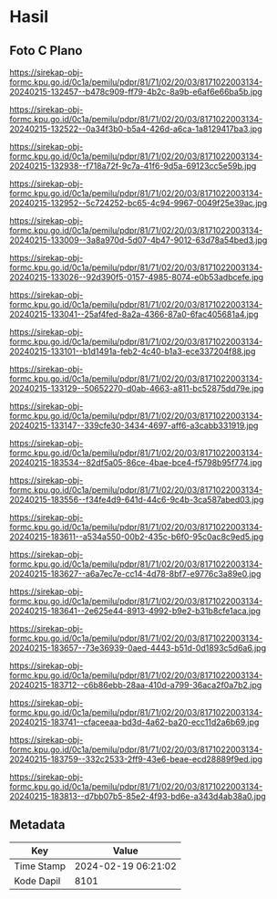 # Hasil

## Foto C Plano

https://sirekap-obj-formc.kpu.go.id/0c1a/pemilu/pdpr/81/71/02/20/03/8171022003134-20240215-132457--b478c909-ff79-4b2c-8a9b-e6af6e66ba5b.jpg

https://sirekap-obj-formc.kpu.go.id/0c1a/pemilu/pdpr/81/71/02/20/03/8171022003134-20240215-132522--0a34f3b0-b5a4-426d-a6ca-1a8129417ba3.jpg

https://sirekap-obj-formc.kpu.go.id/0c1a/pemilu/pdpr/81/71/02/20/03/8171022003134-20240215-132938--f718a72f-9c7a-41f6-9d5a-69123cc5e59b.jpg

https://sirekap-obj-formc.kpu.go.id/0c1a/pemilu/pdpr/81/71/02/20/03/8171022003134-20240215-132952--5c724252-bc65-4c94-9967-0049f25e39ac.jpg

https://sirekap-obj-formc.kpu.go.id/0c1a/pemilu/pdpr/81/71/02/20/03/8171022003134-20240215-133009--3a8a970d-5d07-4b47-9012-63d78a54bed3.jpg

https://sirekap-obj-formc.kpu.go.id/0c1a/pemilu/pdpr/81/71/02/20/03/8171022003134-20240215-133026--92d390f5-0157-4985-8074-e0b53adbcefe.jpg

https://sirekap-obj-formc.kpu.go.id/0c1a/pemilu/pdpr/81/71/02/20/03/8171022003134-20240215-133041--25af4fed-8a2a-4366-87a0-6fac405681a4.jpg

https://sirekap-obj-formc.kpu.go.id/0c1a/pemilu/pdpr/81/71/02/20/03/8171022003134-20240215-133101--b1d1491a-feb2-4c40-b1a3-ece337204f88.jpg

https://sirekap-obj-formc.kpu.go.id/0c1a/pemilu/pdpr/81/71/02/20/03/8171022003134-20240215-133129--50652270-d0ab-4663-a811-bc52875dd79e.jpg

https://sirekap-obj-formc.kpu.go.id/0c1a/pemilu/pdpr/81/71/02/20/03/8171022003134-20240215-133147--339cfe30-3434-4697-aff6-a3cabb331919.jpg

https://sirekap-obj-formc.kpu.go.id/0c1a/pemilu/pdpr/81/71/02/20/03/8171022003134-20240215-183534--82df5a05-86ce-4bae-bce4-f5798b95f774.jpg

https://sirekap-obj-formc.kpu.go.id/0c1a/pemilu/pdpr/81/71/02/20/03/8171022003134-20240215-183556--f34fe4d9-641d-44c6-9c4b-3ca587abed03.jpg

https://sirekap-obj-formc.kpu.go.id/0c1a/pemilu/pdpr/81/71/02/20/03/8171022003134-20240215-183611--a534a550-00b2-435c-b6f0-95c0ac8c9ed5.jpg

https://sirekap-obj-formc.kpu.go.id/0c1a/pemilu/pdpr/81/71/02/20/03/8171022003134-20240215-183627--a6a7ec7e-cc14-4d78-8bf7-e9776c3a89e0.jpg

https://sirekap-obj-formc.kpu.go.id/0c1a/pemilu/pdpr/81/71/02/20/03/8171022003134-20240215-183641--2e625e44-8913-4992-b9e2-b31b8cfe1aca.jpg

https://sirekap-obj-formc.kpu.go.id/0c1a/pemilu/pdpr/81/71/02/20/03/8171022003134-20240215-183657--73e36939-0aed-4443-b51d-0d1893c5d6a6.jpg

https://sirekap-obj-formc.kpu.go.id/0c1a/pemilu/pdpr/81/71/02/20/03/8171022003134-20240215-183712--c6b86ebb-28aa-410d-a799-36aca2f0a7b2.jpg

https://sirekap-obj-formc.kpu.go.id/0c1a/pemilu/pdpr/81/71/02/20/03/8171022003134-20240215-183741--cfaceeaa-bd3d-4a62-ba20-ecc11d2a6b69.jpg

https://sirekap-obj-formc.kpu.go.id/0c1a/pemilu/pdpr/81/71/02/20/03/8171022003134-20240215-183759--332c2533-2ff9-43e6-beae-ecd28889f9ed.jpg

https://sirekap-obj-formc.kpu.go.id/0c1a/pemilu/pdpr/81/71/02/20/03/8171022003134-20240215-183813--d7bb07b5-85e2-4f93-bd6e-a343d4ab38a0.jpg


## Metadata

| Key        | Value               |
| ---------- | ------------------- |
| Time Stamp | 2024-02-19 06:21:02 |
| Kode Dapil | 8101                |



